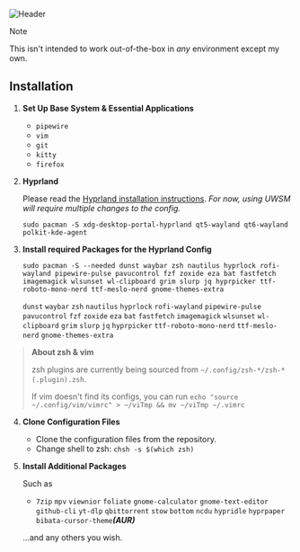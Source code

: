 ![Header](https://imgur.com/eszGk3V.png)
    
> [!NOTE]
> This isn't intended to work out-of-the-box in *any* environment except my own.

## Installation

1. **Set Up Base System & Essential Applications**
   
   - `pipewire`
   - `vim`
   - `git`
   - `kitty`
   - `firefox`

2. **Hyprland**

   Please read the [Hyprland installation instructions](https://wiki.hyprland.org/Getting-Started/Installation/). *For now, using UWSM will require multiple changes to the config.*

   ```
   sudo pacman -S xdg-desktop-portal-hyprland qt5-wayland qt6-wayland polkit-kde-agent
   ```

3. **Install required Packages for the Hyprland Config**

   ```
   sudo pacman -S --needed dunst waybar zsh nautilus hyprlock rofi-wayland pipewire-pulse pavucontrol fzf zoxide eza bat fastfetch imagemagick wlsunset wl-clipboard grim slurp jq hyprpicker ttf-roboto-mono-nerd ttf-meslo-nerd gnome-themes-extra
   ```
   `dunst`
   `waybar`
   `zsh`
   `nautilus`
   `hyprlock`
   `rofi-wayland`
   `pipewire-pulse`
   `pavucontrol`
   `fzf`
   `zoxide`
   `eza`
   `bat`
   `fastfetch`
   `imagemagick`
   `wlsunset`
   `wl-clipboard`
   `grim`
   `slurp`
   `jq`
   `hyprpicker`
   `ttf-roboto-mono-nerd`
   `ttf-meslo-nerd`
   `gnome-themes-extra`

> **About zsh & vim**
> 
>zsh plugins are currently being sourced from `~/.config/zsh-*/zsh-*(.plugin).zsh`.
> 
>If vim doesn't find its configs, you can run `echo "source ~/.config/vim/vimrc" > ~/viTmp && mv ~/viTmp ~/.vimrc`

4. **Clone Configuration Files**

   - Clone the configuration files from the repository.
   - Change shell to zsh: `chsh -s $(which zsh)`

5. **Install Additional Packages**

   Such as

   - `7zip` `mpv` `viewnior` `foliate` `gnome-calculator` `gnome-text-editor` `github-cli` `yt-dlp` `qbittorrent` `stow` `bottom` `ncdu` `hypridle` `hyprpaper` `bibata-cursor-theme`***(AUR)*** 


   ...and any others you wish.

